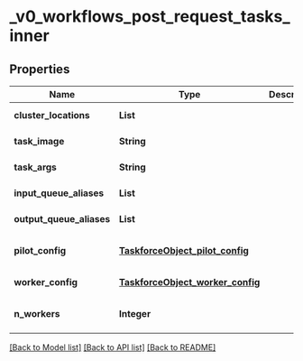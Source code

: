 # _v0_workflows_post_request_tasks_inner
## Properties

| Name | Type | Description | Notes |
|------------ | ------------- | ------------- | -------------|
| **cluster\_locations** | **List** |  | [default to null] |
| **task\_image** | **String** |  | [default to null] |
| **task\_args** | **String** |  | [default to null] |
| **input\_queue\_aliases** | **List** |  | [default to null] |
| **output\_queue\_aliases** | **List** |  | [default to null] |
| **pilot\_config** | [**TaskforceObject_pilot_config**](TaskforceObject_pilot_config.md) |  | [optional] [default to null] |
| **worker\_config** | [**TaskforceObject_worker_config**](TaskforceObject_worker_config.md) |  | [default to null] |
| **n\_workers** | **Integer** |  | [optional] [default to null] |

[[Back to Model list]](../README.md#documentation-for-models) [[Back to API list]](../README.md#documentation-for-api-endpoints) [[Back to README]](../README.md)

